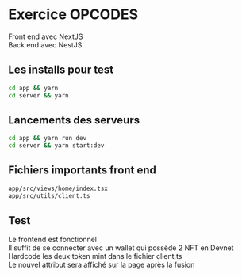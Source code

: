 
# Exercice OPCODES

Front end avec NextJS\
Back end avec NestJS

## Les installs pour test

```bash
cd app && yarn
cd server && yarn
```

## Lancements des serveurs
```bash
cd app && yarn run dev
cd server && yarn start:dev
```

## Fichiers importants front end
```bash
app/src/views/home/index.tsx
app/src/utils/client.ts
```

## Test
Le frontend est fonctionnel\
Il suffit de se connecter avec un wallet qui possède 2 NFT en Devnet\
Hardcode les deux token mint dans le fichier client.ts\
Le nouvel attribut sera affiché sur la page après la fusion